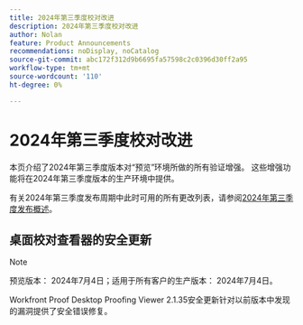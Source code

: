 ```yaml
---
title: 2024年第三季度校对改进
description: 2024年第三季度校对改进
author: Nolan
feature: Product Announcements
recommendations: noDisplay, noCatalog
source-git-commit: abc172f312d9b6695fa57598c2c0396d30ff2a95
workflow-type: tm+mt
source-wordcount: '110'
ht-degree: 0%

---
```


# 2024年第三季度校对改进

本页介绍了2024年第三季度版本对“预览”环境所做的所有验证增强。 这些增强功能将在2024年第三季度版本的生产环境中提供。

有关2024年第三季度发布周期中此时可用的所有更改列表，请参阅[2024年第三季度发布概述](/help/quicksilver/product-announcements/product-releases/24-q3-release-activity/24-q3-release-overview.md)。

## 桌面校对查看器的安全更新

>[!NOTE]
>
>预览版本： 2024年7月4日；适用于所有客户的生产版本： 2024年7月4日。

Workfront Proof Desktop Proofing Viewer 2.1.35安全更新针对以前版本中发现的漏洞提供了安全错误修复。
